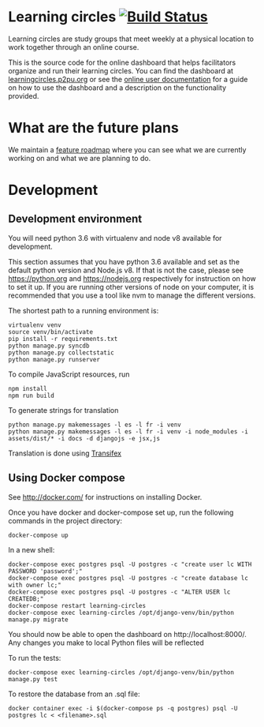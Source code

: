 # Learning circles [![Build Status](https://travis-ci.org/p2pu/learning-circles.svg?branch=master)](https://travis-ci.org/p2pu/learning-circles)

Learning circles are study groups that meet weekly at a physical location to work together through an online course.

This is the source code for the online dashboard that helps facilitators organize and run their learning circles. You can find the dashboard at [learningcircles.p2pu.org](https://learningcircles.p2pu.org/) or see the [online user documentation](http://learning-circles.readthedocs.org/en/latest/) for a guide on how to use the dashboard and a description on the functionality provided.

# What are the future plans

We maintain a [feature roadmap](https://github.com/p2pu/learning-circles/wiki/Roadmap) where you can see what we are currently working on and what we are planning to do.

# Development

## Development environment

You will need python 3.6 with virtualenv and node v8 available for development.

This section assumes that you have python 3.6 available and set as the default python version and Node.js v8. If that is not the case, please see https://python.org and https://nodejs.org respectively for instruction on how to set it up. If you are running other versions of node on your computer, it is recommended that you use a tool like nvm to manage the different versions.


The shortest path to a running environment is:

```
virtualenv venv
source venv/bin/activate
pip install -r requirements.txt
python manage.py syncdb
python manage.py collectstatic
python manage.py runserver
```

To compile JavaScript resources, run

```
npm install
npm run build
```

To generate strings for translation

    python manage.py makemessages -l es -l fr -i venv
    python manage.py makemessages -l es -l fr -i venv -i node_modules -i assets/dist/* -i docs -d djangojs -e jsx,js

Translation is done using [Transifex](https://www.transifex.com/p2pu/learning-circles/)


## Using Docker compose

See http://docker.com/ for instructions on installing Docker.

Once you have docker and docker-compose set up, run the following commands in the project directory:

```
docker-compose up
```

In a new shell:

```
docker-compose exec postgres psql -U postgres -c "create user lc WITH PASSWORD 'password';"
docker-compose exec postgres psql -U postgres -c "create database lc with owner lc;"
docker-compose exec postgres psql -U postgres -c "ALTER USER lc CREATEDB;"
docker-compose restart learning-circles
docker-compose exec learning-circles /opt/django-venv/bin/python manage.py migrate
```

You should now be able to open the dashboard on http://localhost:8000/. Any changes you make to local Python files will be reflected

To run the tests:

```
docker-compose exec learning-circles /opt/django-venv/bin/python manage.py test
```

To restore the database from an .sql file:
```
docker container exec -i $(docker-compose ps -q postgres) psql -U postgres lc < <filename>.sql
```
